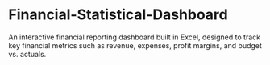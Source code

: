 # Financial-Statistical-Dashboard
An interactive financial reporting dashboard built in Excel, designed to track key financial metrics such as revenue, expenses, profit margins, and budget vs. actuals. 

